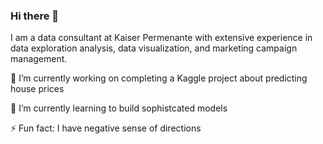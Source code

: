 ### Hi there 👋
I am a data consultant at Kaiser Permenante with extensive experience in data exploration analysis, data visualization, and marketing campaign management.

🔭 I’m currently working on completing a Kaggle project about predicting house prices

🌱 I’m currently learning to build sophistcated models

⚡ Fun fact: I have negative sense of directions
<!--
**SunshineLAData/SunshineLAData** is a ✨ _special_ ✨ repository because its `README.md` (this file) appears on your GitHub profile.

Here are some ideas to get you started:

🔭 I’m currently working on completing a Kaggle project about predicting house prices
🌱 I’m currently learning to build sophistcated models
⚡ Fun fact: I have negative sense of directions
-->
